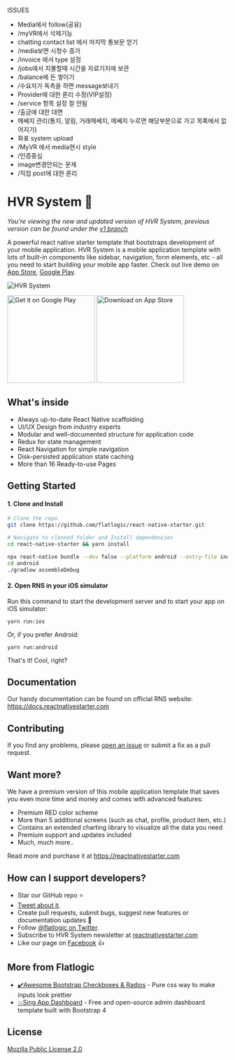 ISSUES
- Media에서 follow(공유)
- /myVR에서 삭제기능
- chatting contact list 에서 마지막 통보문 얻기
- /media보면  시청수 증가
- /invoice 에서 type 설정
- /jobs에서 지불할때 시간을 자료기지에 보관
- /balance에 돈 쌓이기
- /수요자가 독촉을 하면 message보내기
- Provider에 대한 론리 수정(VIP설정)
- /service 항목 설정 잘 안됨
- /출금에 대한 대면
- 메쎄지 관리(통지, 알림, 거래메쎄지, 메쎄지 누르면 해당부분으로 가고 목록에서 없어지기)
- 화표 system upload
- /MyVR 에서 media현시 style
- /인증중심
- image변경안되는 문제
- /직접 post에 대한 론리
# HVR System 🚀

*You're viewing the new and updated version of HVR System, previous version can be found under the [v1 branch](https://github.com/flatlogic/react-native-starter/tree/v1)*

A powerful react native starter template that bootstraps development of your mobile application. HVR System is a mobile application template with lots of built-in components like sidebar, navigation, form elements, etc - all you need to start building your mobile app faster. Check out live demo on [App Store](https://play.google.com/store/apps/details?id=com.reactnativestarter.lite), [Google Play](https://play.google.com/store/apps/details?id=com.reactnativestarter.app).

![HVR System](https://i.imgur.com/vcz4bU6.png)

<a href='https://play.google.com/store/apps/details?id=com.reactnativestarter.lite&pcampaignid=Github-OS-Repo'><img width="200" alt='Get it on Google Play' src='https://play.google.com/intl/en_us/badges/images/generic/en_badge_web_generic.png'/></a>
<a href='https://play.google.com/store/apps/details?id=com.reactnativestarter.lite&pcampaignid=Github-OS-Repo'><img width="200" alt='Download on App Store' src='https://i.imgur.com/7IxtMV0.png'/></a>

## What's inside

- Always up-to-date React Native scaffolding
- UI/UX Design from industry experts
- Modular and well-documented structure for application code
- Redux for state management
- React Navigation for simple navigation
- Disk-persisted application state caching
- More than 16 Ready-to-use Pages

## Getting Started

#### 1. Clone and Install

```bash
# Clone the repo
git clone https://github.com/flatlogic/react-native-starter.git

# Navigate to clonned folder and Install dependencies
cd react-native-starter && yarn install

npx react-native bundle --dev false --platform android --entry-file index.js --bundle-output ./android/app/src/main/assets/index.android.bundle --assets-dest ./android/app/src/main/res
cd android
./gradlew assembleDebug
```

#### 2. Open RNS in your iOS simulator

Run this command to start the development server and to start your app on iOS simulator:
```
yarn run:ios
```

Or, if you prefer Android:
```
yarn run:android
```

That's it! Cool, right?

## Documentation

Our handy documentation can be found on official RNS website: https://docs.reactnativestarter.com 

## Contributing

If you find any problems, please [open an issue](https://github.com/flatlogic/react-native-starter/issues/new) or submit a fix as a pull request.

## Want more?

We have a premium version of this mobile application template that saves you even more time and money and comes with advanced features:
- Premium RED color scheme
- More than 5 additional screens (such as chat, profile, product item, etc.)
- Contains an extended charting library to visualize all the data you need
- Premium support and updates included
- Much, much more..

Read more and purchase it at https://reactnativestarter.com

## How can I support developers?
- Star our GitHub repo :star:
- [Tweet about it](https://twitter.com/intent/tweet?text=Amazing%20Mobile%20Application%20Template%20built%20with%20React%20Native!&url=https://github.com/flatlogic/react-native-starter&via=flatlogic).
- Create pull requests, submit bugs, suggest new features or documentation updates :wrench:
- Follow [@flatlogic on Twitter](https://twitter.com/flatlogic).
- Subscribe to HVR System newsletter at [reactnativestarter.com](https://reactnativestarter.com/)
- Like our page on [Facebook](https://www.facebook.com/flatlogic/) :thumbsup:

## More from Flatlogic
- [✔️Awesome Bootstrap Checkboxes & Radios](https://github.com/flatlogic/awesome-bootstrap-checkbox) - Pure css way to make inputs look prettier
- [💥Sing App Dashboard](https://github.com/flatlogic/sing-app) - Free and open-source admin dashboard template built with Bootstrap 4 

## License

[Mozilla Public License 2.0](LICENSE)
